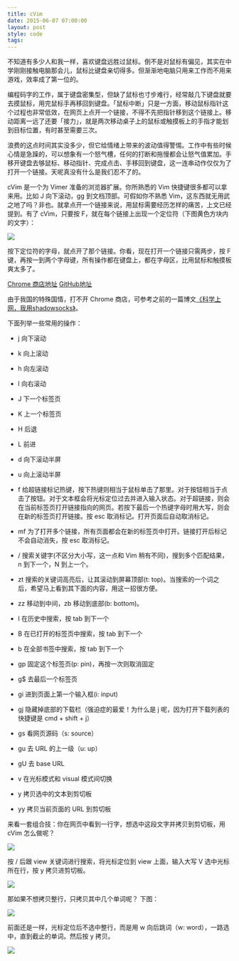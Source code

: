 ```yaml
---
title: cVim
date: 2015-06-07 07:00:00
layout: post
style: code
tags: 
---
```


不知道有多少人和我一样，喜欢键盘远胜过鼠标。倒不是对鼠标有偏见，其实在中学刚刚接触电脑那会儿，鼠标比键盘亲切得多。但渐渐地电脑只用来工作而不用来游戏，效率成了第一位的。

编程码字的工作，属于键盘密集型，但缺了鼠标也寸步难行，经常敲几下键盘就要去摸鼠标，用完鼠标手再移回到键盘。「鼠标中断」只是一方面，移动鼠标指针这个过程也非常低效，在网页上点开一个链接，不得不先把指针移到这个链接上。移动距离一远了还要「接力」，就是两次移动桌子上的鼠标或触摸板上的手指才能划到目标位置，有时甚至需要三次。

浪费的这点时间其实没多少，但它给情绪上带来的波动值得警惕。工作中有些时候心情是急躁的，可以想象有一个怒气槽，任何的打断和拖慢都会让怒气值累加。手移开键盘去够鼠标、移动指针、完成点击、手移回到键盘，这一连串动作仅仅为了打开一个链接。天呢真没有什么是我们忍不了的。

cVim 是一个为 Vimer 准备的浏览器扩展。你所熟悉的 Vim 快捷键很多都可以拿来用。比如 J 向下滚动，gg 到文档顶部。可假如你不熟悉 Vim，这东西就无用武之地了吗？非也。就拿点开一个链接来说，用鼠标需要经历怎样的痛苦，上文已经提到。有了 cVim，只要按 F，就在每个链接上出现一个定位符（下图黄色方块内的文字）：

![](/img/2015/cvim_f.png)

按下定位符的字母，就点开了那个链接。你看，现在打开一个链接只需两步，按 F 键，再按一到两个字母键，所有操作都在键盘上，都在字母区，比用鼠标和触摸板爽太多了。

[Chrome 商店地址](https://chrome.google.com/webstore/detail/cvim/ihlenndgcmojhcghmfjfneahoeklbjjh)
[GitHub地址](https://github.com/1995eaton/chromium-vim)

由于我国的特殊国情，打不开 Chrome 商店，可参考之前的一篇博文[《科学上网，我用shadowsocks》](/2015/use-shadowsocks)。

下面列举一些常用的操作：

- j 向下滚动
- k 向上滚动
- h 向左滚动
- l 向右滚动
- J 下一个标签页
- K 上一个标签页
- H 后退
- L 前进
- d 向下滚动半屏
- u 向上滚动半屏


- f 给超链接标记热键，按下热键则相当于鼠标单击了那里。对于按钮相当于点击了按钮。对于文本框会将光标定位过去并进入输入状态。对于超链接，则会在当前标签页打开链接指向的网页。若按下最后一个热键字母时用大写，则会在新的标签页打开链接。按 esc 取消标记。打开页面后自动取消标记。


- mf 为了打开多个链接，所有页面都会在新的标签页中打开。链接打开后标记不会自动消失，按 esc 取消标记。


- / 搜索关键字(不区分大小写，这一点和 Vim 稍有不同)，搜到多个匹配结果，n 到下一个，N 到上一个。
- zt 搜索的关键词高亮后，让其滚动到屏幕顶部(t: top)。当搜索的一个词之后，希望马上看到其下面的内容，用这一招很方便。
- zz 移动到中间，zb 移动到底部(b: bottom)。


- I 在历史中搜索，按 tab 到下一个
- B 在已打开的标签页中搜索，按 tab 到下一个
- b 在全部书签中搜索，按 tab 到下一个


- gp 固定这个标签页(p: pin)，再按一次则取消固定
- g$ 去最后一个标签页
- gi 进到页面上第一个输入框(i: input)
- gj 隐藏掉底部的下载栏（强迫症的最爱！为什么是 j 呢，因为打开下载列表的快捷键是 cmd + shift + j）
- gs 看网页源码（s: source）
- gu 去 URL 的上一级（u: up）
- gU 去 base URL


- v 在光标模式和 visual 模式间切换
- y 拷贝选中的文本到剪切板
- yy 拷贝当前页面的 URL 到剪切板

来看一套组合技：你在网页中看到一行字，想选中这段文字并拷贝到剪切板，用 cVim 怎么做呢？

![](/img/2015/cvim_select-block.png)

按 / 后跟 view 关键词进行搜索，将光标定位到 view 上面，输入大写 V 选中光标所在行，按 y 拷贝进剪切板。

![](/img/2015/cvim_visual-block.gif)

那如果不想拷贝整行，只拷贝其中几个单词呢？ 下图：

![](/img/2015/cvim_select-word.png)

前面还是一样，光标定位后不选中整行，而是用 w 向后跳词（w: word），一路选中，直到截止的单词。然后按 y 拷贝。

![](/img/2015/cvim_visual-word.gif)

